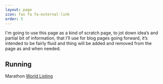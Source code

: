 ```yaml
---
layout: page
icon: fas fa fa-external-link
order: 5
---
```


I'm going to use this page as a kind of scratch page, to jot down idea’s and partial bit of information, that I’ll use for blog pages going forward, it’s intended to be fairly fluid and thing will be added and removed from the page as and when needed.

## Running

Marathon [World Listing](https://www.goandrace.com/en/marathons-2025-calendar-worldwide.php)

